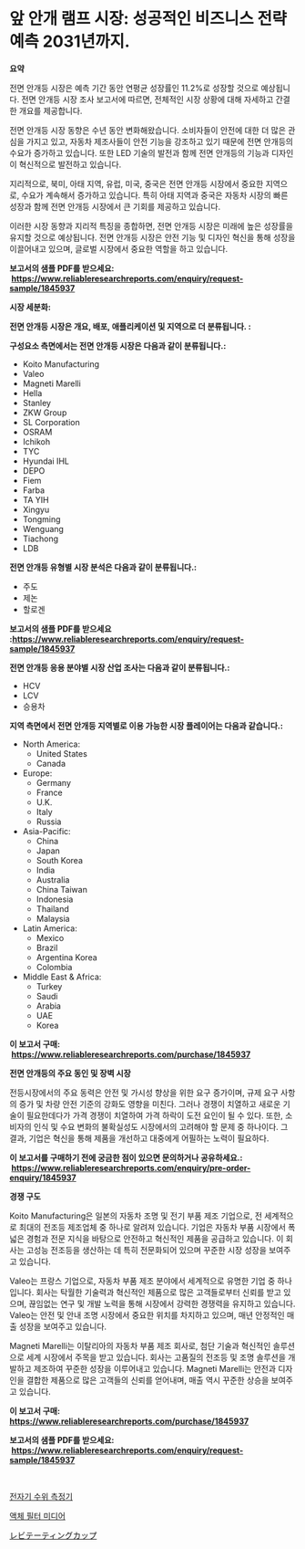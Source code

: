 <p><h1>앞 안개 램프 시장: 성공적인 비즈니스 전략 예측 2031년까지.</h1></p><p><strong>요약</strong></p>
<p><p>전면 안개등 시장은 예측 기간 동안 연평균 성장률인 11.2%로 성장할 것으로 예상됩니다. 전면 안개등 시장 조사 보고서에 따르면, 전체적인 시장 상황에 대해 자세하고 간결한 개요를 제공합니다.</p><p>전면 안개등 시장 동향은 수년 동안 변화해왔습니다. 소비자들이 안전에 대한 더 많은 관심을 가지고 있고, 자동차 제조사들이 안전 기능을 강조하고 있기 때문에 전면 안개등의 수요가 증가하고 있습니다. 또한 LED 기술의 발전과 함께 전면 안개등의 기능과 디자인이 혁신적으로 발전하고 있습니다.</p><p>지리적으로, 북미, 아태 지역, 유럽, 미국, 중국은 전면 안개등 시장에서 중요한 지역으로, 수요가 계속해서 증가하고 있습니다. 특히 아태 지역과 중국은 자동차 시장의 빠른 성장과 함께 전면 안개등 시장에서 큰 기회를 제공하고 있습니다.</p><p>이러한 시장 동향과 지리적 특징을 종합하면, 전면 안개등 시장은 미래에 높은 성장률을 유지할 것으로 예상됩니다. 전면 안개등 시장은 안전 기능 및 디자인 혁신을 통해 성장을 이끌어내고 있으며, 글로벌 시장에서 중요한 역할을 하고 있습니다.</p></p>
<p><strong>보고서의 샘플 PDF를 받으세요: &nbsp;<a href="https://www.reliableresearchreports.com/enquiry/request-sample/1845937">https://www.reliableresearchreports.com/enquiry/request-sample/1845937</a></strong></p>
<p><strong>시장 세분화:</strong></p>
<p><strong> 전면 안개등 시장은 개요, 배포, 애플리케이션 및 지역으로 더 분류됩니다. :</strong></p>
<p><strong>구성요소 측면에서는 전면 안개등 시장은 다음과 같이 분류됩니다.:</strong></p>
<p><ul><li>Koito Manufacturing</li><li>Valeo</li><li>Magneti Marelli</li><li>Hella</li><li>Stanley</li><li>ZKW Group</li><li>SL Corporation</li><li>OSRAM</li><li>Ichikoh</li><li>TYC</li><li>Hyundai IHL</li><li>DEPO</li><li>Fiem</li><li>Farba</li><li>TA YIH</li><li>Xingyu</li><li>Tongming</li><li>Wenguang</li><li>Tiachong</li><li>LDB</li></ul></p>
<p><strong> 전면 안개등 유형별 시장 분석은 다음과 같이 분류됩니다.:</strong></p>
<p><ul><li>주도</li><li>제논</li><li>할로겐</li></ul></p>
<p><strong>보고서의 샘플 PDF를 받으세요 :<a href="https://www.reliableresearchreports.com/enquiry/request-sample/1845937">https://www.reliableresearchreports.com/enquiry/request-sample/1845937</a></strong></p>
<p><strong> 전면 안개등 응용 분야별 시장 산업 조사는 다음과 같이 분류됩니다.:</strong></p>
<p><ul><li>HCV</li><li>LCV</li><li>승용차</li></ul></p>
<p><strong>지역 측면에서 전면 안개등 지역별로 이용 가능한 시장 플레이어는 다음과 같습니다.:</strong></p>
<p><ul>
    <li>
        North America:
        <ul>
            <li>United States</li>
            <li>Canada</li>
        </ul>
    </li>
    <li>
        Europe:
        <ul>
            <li>Germany</li>
            <li>France</li>
            <li>U.K.</li>
            <li>Italy</li>
            <li>Russia</li>
        </ul>
    </li>
    <li>
        Asia-Pacific:
        <ul>
            <li>China</li>
            <li>Japan</li>
            <li>South Korea</li>
            <li>India</li>
            <li>Australia</li>
            <li>China Taiwan</li>
            <li>Indonesia</li>
            <li>Thailand</li>
            <li>Malaysia</li>
        </ul>
    </li>
    <li>
        Latin America:
        <ul>
            <li>Mexico</li>
            <li>Brazil</li>
            <li>Argentina Korea</li>
            <li>Colombia</li>
        </ul>
    </li>
    <li>
        Middle East & Africa:
        <ul>
            <li>Turkey</li>
            <li>Saudi</li>
            <li>Arabia</li>
            <li>UAE</li>
            <li>Korea</li>
        </ul>
    </li>
    </ul></p>
<p><strong>이 보고서 구매: &nbsp;<a href="https://www.reliableresearchreports.com/purchase/1845937">https://www.reliableresearchreports.com/purchase/1845937</a></strong></p>
<p><strong>전면 안개등의 주요 동인 및 장벽 시장</strong></p>
<p><p>전등시장에서의 주요 동력은 안전 및 가시성 향상을 위한 요구 증가이며, 규제 요구 사항의 증가 및 차량 안전 기준의 강화도 영향을 미친다. 그러나 경쟁이 치열하고 새로운 기술이 필요한데다가 가격 경쟁이 치열하여 가격 하락이 도전 요인이 될 수 있다. 또한, 소비자의 인식 및 수요 변화의 불확실성도 시장에서의 고려해야 할 문제 중 하나이다. 그 결과, 기업은 혁신을 통해 제품을 개선하고 대중에게 어필하는 노력이 필요하다.</p></p>
<p><strong>이 보고서를 구매하기 전에 궁금한 점이 있으면 문의하거나 공유하세요.: &nbsp;<a href="https://www.reliableresearchreports.com/enquiry/pre-order-enquiry/1845937">https://www.reliableresearchreports.com/enquiry/pre-order-enquiry/1845937</a></strong></p>
<p><strong>경쟁 구도</strong></p>
<p><p>Koito Manufacturing은 일본의 자동차 조명 및 전기 부품 제조 기업으로, 전 세계적으로 최대의 전조등 제조업체 중 하나로 알려져 있습니다. 기업은 자동차 부품 시장에서 폭넓은 경험과 전문 지식을 바탕으로 안전하고 혁신적인 제품을 공급하고 있습니다. 이 회사는 고성능 전조등을 생산하는 데 특히 전문화되어 있으며 꾸준한 시장 성장을 보여주고 있습니다.</p><p>Valeo는 프랑스 기업으로, 자동차 부품 제조 분야에서 세계적으로 유명한 기업 중 하나입니다. 회사는 탁월한 기술력과 혁신적인 제품으로 많은 고객들로부터 신뢰를 받고 있으며, 끊임없는 연구 및 개발 노력을 통해 시장에서 강력한 경쟁력을 유지하고 있습니다. Valeo는 안전 및 안내 조명 시장에서 중요한 위치를 차지하고 있으며, 매년 안정적인 매출 성장을 보여주고 있습니다.</p><p>Magneti Marelli는 이탈리아의 자동차 부품 제조 회사로, 첨단 기술과 혁신적인 솔루션으로 세계 시장에서 주목을 받고 있습니다. 회사는 고품질의 전조등 및 조명 솔루션을 개발하고 제조하여 꾸준한 성장을 이루어내고 있습니다. Magneti Marelli는 안전과 디자인을 결합한 제품으로 많은 고객들의 신뢰를 얻어내며, 매출 역시 꾸준한 상승을 보여주고 있습니다.</p></p>
<p><strong>이 보고서 구매: &nbsp; <a href="https://www.reliableresearchreports.com/purchase/1845937">https://www.reliableresearchreports.com/purchase/1845937</a></strong></p>
<p><strong>보고서의 샘플 PDF를 받으세요: &nbsp;<a href="https://www.reliableresearchreports.com/enquiry/request-sample/1845937">https://www.reliableresearchreports.com/enquiry/request-sample/1845937</a></strong><strong></strong></p>
<p>&nbsp;</p>
<p><p><a href="https://github.com/jntpkh496620/Market-Research-Report-List-1/blob/main/3564211190732.md">전자기 수위 측정기</a></p><p><a href="https://github.com/vsoq0zknh59/Market-Research-Report-List-1/blob/main/4143147190733.md">액체 필터 미디어</a></p><p><a href="https://medium.com/@verniebarton2023/%E6%B5%AE%E9%81%8A%E3%82%AB%E3%83%83%E3%83%97%E5%B8%82%E5%A0%B4%E3%81%AE%E8%A6%8B%E8%A7%A3-%E5%B8%82%E5%A0%B4%E5%8B%95%E5%90%91-%E6%88%90%E9%95%B7-2024%E5%B9%B4%E3%81%8B%E3%82%892031%E5%B9%B4%E3%81%BE%E3%81%A7%E3%81%AE%E4%BA%88%E6%B8%AC-74289aef76c1">レビテーティングカップ</a></p></p>